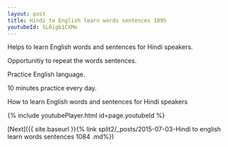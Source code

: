 ```yaml
---
layout: post
title: Hindi to English learn words sentences 1095 
youtubeId: SL6igb1CXMo
---
```

 
 
Helps to learn English words and sentences for Hindi speakers.

Opportunitiy to repeat the words sentences. 

Practice English language. 
 
10 minutes practice every day. 
 
How to learn English words and sentences for Hindi speakers 
 
{% include youtubePlayer.html id=page.youtubeId %}
 
 
[Next]({{ site.baseurl }}{% link  split2/_posts/2015-07-03-Hindi to english learn words sentences 1084 .md%})
 
